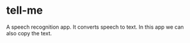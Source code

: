 # tell-me
A speech recognition app. It converts speech to text. In this app we can also copy the text.
